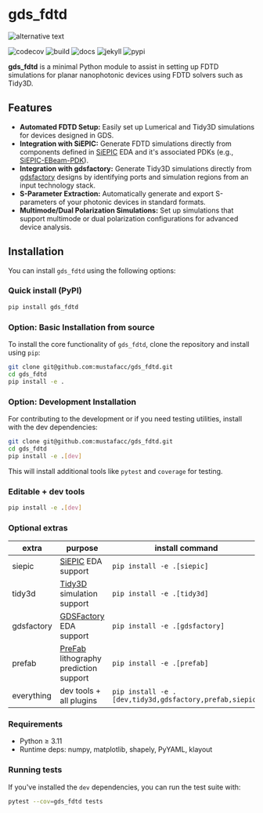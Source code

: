 # gds_fdtd

![alternative text](/docs/banner.png)

![codecov](https://codecov.io/gh/siepic/gds_fdtd/branch/main/graph/badge.svg)
![build](https://github.com/siepic/gds_fdtd/actions/workflows/build_and_test.yml/badge.svg)
![docs](https://github.com/siepic/gds_fdtd/actions/workflows/build_docs.yml/badge.svg)
![jekyll](https://github.com/siepic/gds_fdtd/actions/workflows/jekyll-gh-pages.yml/badge.svg)
![pypi](https://github.com/siepic/gds_fdtd/actions/workflows/python-publish.yml/badge.svg)

**gds_fdtd** is a minimal Python module to assist in setting up FDTD simulations for planar nanophotonic devices using FDTD solvers such as Tidy3D.

## Features

- **Automated FDTD Setup:** Easily set up Lumerical and Tidy3D simulations for devices designed in GDS.
- **Integration with SiEPIC:** Generate FDTD simulations directly from components defined in [SiEPIC](https://github.com/SiEPIC/SiEPIC-Tools) EDA and it's associated PDKs (e.g., [SiEPIC-EBeam-PDK](https://github.com/SiEPIC/SiEPIC_EBeam_PDK)).
- **Integration with gdsfactory:** Generate Tidy3D simulations directly from [gdsfactory](https://github.com/gdsfactory/gdsfactory) designs by identifying ports and simulation regions from an input technology stack.
- **S-Parameter Extraction:** Automatically generate and export S-parameters of your photonic devices in standard formats.
- **Multimode/Dual Polarization Simulations:** Set up simulations that support multimode or dual polarization configurations for advanced device analysis.

## Installation

You can install `gds_fdtd` using the following options:

### Quick install (PyPI)

```bash
pip install gds_fdtd
```

### Option: Basic Installation from source

To install the core functionality of `gds_fdtd`, clone the repository and install using `pip`:

```bash
git clone git@github.com:mustafacc/gds_fdtd.git
cd gds_fdtd
pip install -e .
```

### Option: Development Installation

For contributing to the development or if you need testing utilities, install with the dev dependencies:

```bash
git clone git@github.com:mustafacc/gds_fdtd.git
cd gds_fdtd
pip install -e .[dev]
```

This will install additional tools like `pytest` and `coverage` for testing.

### Editable + dev tools

```bash
pip install -e .[dev]
```

### Optional extras

| extra      | purpose                        | install command                             |
|------------|--------------------------------|---------------------------------------------|
| siepic     | [SiEPIC](https://github.com/SiEPIC/SiEPIC-Tools) EDA support            | `pip install -e .[siepic]`                  |
| tidy3d     | [Tidy3D](https://github.com/flexcompute/tidy3d) simulation support      | `pip install -e .[tidy3d]`                  |
| gdsfactory | [GDSFactory](https://github.com/gdsfactory/gdsfactory) EDA support         | `pip install -e .[gdsfactory]`              |
| prefab     | [PreFab](https://github.com/PreFab-Photonics/PreFab) lithography prediction support      | `pip install -e .[prefab]`                  |
| everything | dev tools + all plugins        | `pip install -e .[dev,tidy3d,gdsfactory,prefab,siepic]`   |

### Requirements

- Python ≥ 3.11  
- Runtime deps: numpy, matplotlib, shapely, PyYAML, klayout


### Running tests

If you've installed the `dev` dependencies, you can run the test suite with:

```bash
pytest --cov=gds_fdtd tests
```